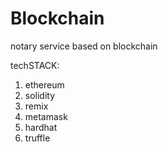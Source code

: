 # Blockchain

notary service based on blockchain

techSTACK:
1. ethereum
2. solidity
3. remix
4. metamask
5. hardhat
6. truffle
